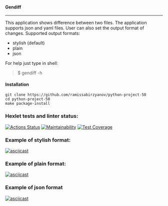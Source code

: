 #### Gendiff


---


This application shows difference between two files.
The application supports json and yaml files.
User can also set the output format of changes.
Supported output formats:
- stylish (default)
- plain
- json

For help just type in shell:
> $ gendiff -h


#### Installation


```
git clone https://github.com/ramissabirzyanov/python-project-50
cd python-project-50
make package-install
```


### Hexlet tests and linter status:
[![Actions Status](https://github.com/ramissabirzyanov/python-project-50/actions/workflows/hexlet-check.yml/badge.svg)](https://github.com/ramissabirzyanov/python-project-50/actions)
[![Maintainability](https://api.codeclimate.com/v1/badges/cfc624823c584e4ec738/maintainability)](https://codeclimate.com/github/ramissabirzyanov/python-project-50/maintainability)
[![Test Coverage](https://api.codeclimate.com/v1/badges/cfc624823c584e4ec738/test_coverage)](https://codeclimate.com/github/ramissabirzyanov/python-project-50/test_coverage)


### Example of stylish format: 
[![asciicast](https://asciinema.org/a/HQncecjPlweH1T6UwUlO2EVD3.svg)](https://asciinema.org/a/HQncecjPlweH1T6UwUlO2EVD3)


### Example of plain format:
[![asciicast](https://asciinema.org/a/l2TrHsl84GFuHFGnYTARuKyYq.svg)](https://asciinema.org/a/l2TrHsl84GFuHFGnYTARuKyYq)


### Example of json format
[![asciicast](https://asciinema.org/a/GEqxkdj1WdGBBJQ796mDq9r77.svg)](https://asciinema.org/a/GEqxkdj1WdGBBJQ796mDq9r77)
